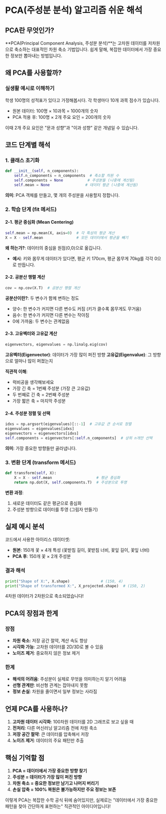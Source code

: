 # PCA(주성분 분석) 알고리즘 쉬운 해석

## PCA란 무엇인가?
**PCA(Principal Component Analysis, 주성분 분석)**는 고차원 데이터를 저차원으로 축소하는 대표적인 차원 축소 기법입니다. 쉽게 말해, 복잡한 데이터에서 가장 중요한 정보만 뽑아내는 방법입니다.

## 왜 PCA를 사용할까?

### 실생활 예시로 이해하기
학생 100명의 성적표가 있다고 가정해봅시다. 각 학생마다 10개 과목 점수가 있습니다.
- 원본 데이터: 100명 × 10과목 = 1000개의 숫자
- PCA 적용 후: 100명 × 2개 주요 요인 = 200개의 숫자

이때 2개 주요 요인은 "문과 성향"과 "이과 성향" 같은 개념일 수 있습니다.

## 코드 단계별 해석

### 1. 클래스 초기화
```python
def __init__(self, n_components):
    self.n_components = n_components  # 축소할 차원 수
    self.components = None           # 주성분들 (나중에 계산됨)
    self.mean = None                # 데이터 평균 (나중에 계산됨)
```

**의미**: PCA 객체를 만들고, 몇 개의 주성분을 사용할지 정합니다.

### 2. 학습 단계 (fit 메서드)

#### 2-1. 평균 중심화 (Mean Centering)
```python
self.mean = np.mean(X, axis=0)  # 각 특성의 평균 계산
X = X - self.mean               # 모든 데이터에서 평균을 빼기
```

**왜 하는가?**: 데이터의 중심을 원점(0,0)으로 옮깁니다.
- **예시**: 키와 몸무게 데이터가 있다면, 평균 키 170cm, 평균 몸무게 70kg를 각각 0으로 만듭니다.

#### 2-2. 공분산 행렬 계산
```python
cov = np.cov(X.T)  # 공분산 행렬 계산
```

**공분산이란?**: 두 변수가 함께 변하는 정도
- 양수: 한 변수가 커지면 다른 변수도 커짐 (키가 클수록 몸무게도 무거움)
- 음수: 한 변수가 커지면 다른 변수는 작아짐
- 0에 가까움: 두 변수는 관계없음

#### 2-3. 고유벡터와 고유값 계산
```python
eigenvectors, eigenvalues = np.linalg.eig(cov)
```

**고유벡터(Eigenvector)**: 데이터가 가장 많이 퍼진 방향
**고유값(Eigenvalue)**: 그 방향으로 얼마나 많이 퍼졌는지

**직관적 이해**:
- 럭비공을 생각해보세요
- 가장 긴 축 = 1번째 주성분 (가장 큰 고유값)
- 두 번째로 긴 축 = 2번째 주성분
- 가장 짧은 축 = 마지막 주성분

#### 2-4. 주성분 정렬 및 선택
```python
idxs = np.argsort(eigenvalues)[::-1]  # 고유값 큰 순서로 정렬
eigenvalues = eigenvalues[idxs]
eigenvectors = eigenvectors[idxs]
self.components = eigenvectors[:self.n_components]  # 상위 n개만 선택
```

**의미**: 가장 중요한 방향들만 골라냅니다.

### 3. 변환 단계 (transform 메서드)
```python
def transform(self, X):
    X = X - self.mean                    # 평균 중심화
    return np.dot(X, self.components.T)  # 주성분으로 투영
```

**변환 과정**:
1. 새로운 데이터도 같은 평균으로 중심화
2. 주성분 방향으로 데이터를 투영 (그림자 만들기)

## 실제 예시 분석

코드에서 사용한 아이리스 데이터셋:
- **원본**: 150개 꽃 × 4개 특성 (꽃받침 길이, 꽃받침 너비, 꽃잎 길이, 꽃잎 너비)
- **PCA 후**: 150개 꽃 × 2개 주성분

### 결과 해석
```python
print("Shape of X:", X.shape)              # (150, 4)
print("Shape of transformed X:", X_projected.shape)  # (150, 2)
```

4차원 데이터가 2차원으로 축소되었습니다!

## PCA의 장점과 한계

### 장점
- **차원 축소**: 저장 공간 절약, 계산 속도 향상
- **시각화 가능**: 고차원 데이터를 2D/3D로 볼 수 있음
- **노이즈 제거**: 중요하지 않은 정보 제거

### 한계
- **해석의 어려움**: 주성분이 실제로 무엇을 의미하는지 알기 어려움
- **선형 관계만**: 비선형 관계는 잡아내지 못함
- **정보 손실**: 차원을 줄이면서 일부 정보는 사라짐

## 언제 PCA를 사용하나?

1. **고차원 데이터 시각화**: 100차원 데이터를 2D 그래프로 보고 싶을 때
2. **전처리**: 다른 머신러닝 알고리즘 전에 차원 축소
3. **저장 공간 절약**: 큰 데이터를 압축해서 저장
4. **노이즈 제거**: 데이터의 주요 패턴만 추출

## 핵심 기억할 점

1. **PCA = 데이터에서 가장 중요한 방향 찾기**
2. **주성분 = 데이터가 가장 많이 퍼진 방향**
3. **차원 축소 = 중요한 정보만 남기고 나머지 버리기**
4. **손실 압축 = 100% 복원은 불가능하지만 주요 정보는 보존**

이렇게 PCA는 복잡한 수학 공식 뒤에 숨어있지만, 실제로는 "데이터에서 가장 중요한 패턴을 찾아 간단하게 표현하는" 직관적인 아이디어입니다!